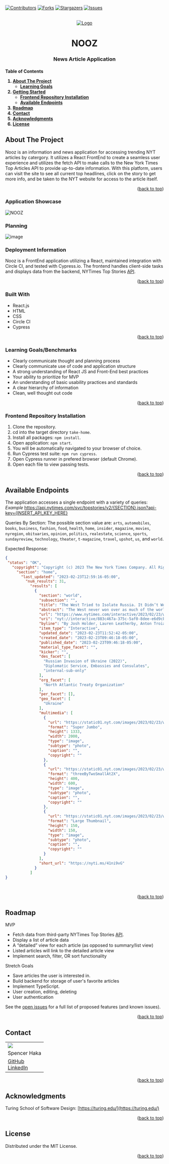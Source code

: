 [![Contributors][contributors-shield]][contributors-url]
[![Forks][forks-shield]][forks-url]
[![Stargazers][stars-shield]][stars-url]
[![Issues][issues-shield]][issues-url]



<!-- PROJECT LOGO -->
<br />
<div align="center">
  <a href="https://github.com/speekins/take-home">
    <img src="https://user-images.githubusercontent.com/74210902/220989683-4970e76e-11d6-4522-aa07-aed5497170cd.jpg" alt="Logo">
  </a>

  <h1 align="center">NOOZ</h3>

  <h3 align="center">
    News Article Application
    <br />
  </h3>
</div>

<!-- TABLE OF CONTENTS -->
<h4>
  <summary>Table of Contents</summary>
  <ol>
    <li>
      <a href="#about-the-project">About The Project</a>
      <ul>
        <li><a href="#learning-goals">Learning Goals</a></li>
      </ul>
    </li>
    <li>
      <a href="#getting-started">Getting Started</a>
      <ul>
          <li><a href="#frontend-repository-installation">Frontend Repository Installation</a></li>
          <li><a href="#available-endpoints">Available Endpoints</a></li>
      </ul>
    </li>
    <li><a href="#roadmap">Roadmap</a></li>
    <li><a href="#contact">Contact</a></li>
    <li><a href="#acknowledgments">Acknowledgments</li>
    <li><a href="#license">License</a></li></a>
  </ol>
</h4>

<!-- ABOUT THE PROJECT -->
## About The Project

Nooz is an information and news application for accessing trending NYT articles by catergory. It utilizes a React FrontEnd to create a seamless user experience and utilizes the fetch API to make calls to the New York Times Top Articles API to provide up-to-date information. With this platform, users can visit the site to see all current top headlines, click on the story to get more info, and be taken to the NYT website for access to the article itself.

<p align="right">(<a href="#top">back to top</a>)</p>

<!-- Screenshots/GIFS -->
### Application Showcase
![NOOZ](https://user-images.githubusercontent.com/74210902/221106627-fb802c1e-e9d3-4410-9862-43e6507db41b.gif)

### Planning 
![image](https://user-images.githubusercontent.com/74210902/221105532-40690010-d68b-4b29-b8d7-b141d71be2d7.png)

<!-- Deployment Information -->
### Deployment Information

Nooz is a FrontEnd application utilizing a React, maintained integration with Circle CI, and tested with Cypress.io. The frontend handles client-side tasks and displays data from the backend, NYTimes Top Stories [API](https://developer.nytimes.com/docs/top-stories-product/1/overview).

<p align="right">(<a href="#top">back to top</a>)</p>

<!-- Built With -->
### Built With
* React.js
* HTML
* CSS
* Circle CI
* Cypress

<p align="right">(<a href="#top">back to top</a>)</p>

<!-- Learning Goals -->
### Learning Goals/Benchmarks

* Clearly communicate thought and planning process
* Clearly communicate use of code and application structure
* A strong understanding of React JS and Front-End best practices
* Your ability to prioritize for MVP
* An understanding of basic usability practices and standards
* A clear hierarchy of information
* Clean, well thought out code

<p align="right">(<a href="#top">back to top</a>)</p>

<!-- Frontend Repository Installation -->
### Frontend Repository Installation

1. Clone the repository.
1. cd into the target directory `take-home`.
1. Install all packages: `npm install`.
1. Open application: `npm start`.
1. You will be automatically navigated to your browser of choice.
1. Run Cypress test suite: `npm run cypress`.
1. Open Cypress runner in prefered browser (default Chrome).
1. Open each file to view passing tests.

<p align="right">(<a href="#top">back to top</a>)</p>

<!-- Available Endpoints -->
## Available Endpoints
The application accesses a single endpoint with a variety of queries:<br>
*Example* https://api.nytimes.com/svc/topstories/v2/{SECTION}.json?api-key={INSERT_API_KEY_HERE}

Queries By Section:
The possible section value are: `arts`, `automobiles`, `books`, `business`, `fashion`, `food`, `health`, `home`, `insider`, `magazine`, `movies`, `nyregion`, `obituaries`, `opinion`, `politics`, `realestate`, `science`, `sports`, `sundayreview`, `technology`, `theater`, `t-magazine`, `travel`, `upshot`, `us`, and `world`.

Expected Response:

 ```json
{
  "status": "OK",
    "copyright": "Copyright (c) 2023 The New York Times Company. All Rights Reserved.",
      "section": "home",
        "last_updated": "2023-02-23T12:59:16-05:00",
          "num_results": 31,
            "results": [
              {
                "section": "world",
                "subsection": "",
                "title": "The West Tried to Isolate Russia. It Didn’t Work.",
                "abstract": "The West never won over as much of the world as it initially seemed. Here’s how Russia is taking advantage of a fragmented world.",
                "url": "https://www.nytimes.com/interactive/2023/02/23/world/russia-ukraine-geopolitics.html",
                "uri": "nyt://interactive/883c467a-375c-5af0-8dee-e6d9cbbfe4b3",
                "byline": "By Josh Holder, Lauren Leatherby, Anton Troianovski and Weiyi Cai",
                "item_type": "Interactive",
                "updated_date": "2023-02-23T11:52:42-05:00",
                "created_date": "2023-02-23T09:46:18-05:00",
                "published_date": "2023-02-23T09:46:18-05:00",
                "material_type_facet": "",
                "kicker": "",
                "des_facet": [
                  "Russian Invasion of Ukraine (2022)",
                  "Diplomatic Service, Embassies and Consulates",
                  "internal-sub-only"
                ],
                "org_facet": [
                  "North Atlantic Treaty Organization"
                ],
                "per_facet": [],
                "geo_facet": [
                  "Ukraine"
                ],
                "multimedia": [
                  {
                    "url": "https://static01.nyt.com/images/2023/02/23/world/russia-ukraine-geopolitics-promo/russia-ukraine-geopolitics-promo-superJumbo-v5.png",
                    "format": "Super Jumbo",
                    "height": 1333,
                    "width": 2000,
                    "type": "image",
                    "subtype": "photo",
                    "caption": "",
                    "copyright": ""
                  },
                  {
                    "url": "https://static01.nyt.com/images/2023/02/23/world/russia-ukraine-geopolitics-promo/russia-ukraine-geopolitics-promo-threeByTwoSmallAt2X-v9.png",
                    "format": "threeByTwoSmallAt2X",
                    "height": 400,
                    "width": 600,
                    "type": "image",
                    "subtype": "photo",
                    "caption": "",
                    "copyright": ""
                  },
                  {
                    "url": "https://static01.nyt.com/images/2023/02/23/world/russia-ukraine-geopolitics-promo/russia-ukraine-geopolitics-promo-thumbLarge-v5.png",
                    "format": "Large Thumbnail",
                    "height": 150,
                    "width": 150,
                    "type": "image",
                    "subtype": "photo",
                    "caption": "",
                    "copyright": ""
                  }
                ],
                "short_url": "https://nyti.ms/41ni9vG"
              }
            ]
}
```
</details><br>
<p align="right">(<a href="#top">back to top</a>)</p>

<!-- ROADMAP -->
## Roadmap

MVP

* Fetch data from third-party NYTimes Top Stories [API](https://developer.nytimes.com/docs/top-stories-product/1/overview).
* Display a list of article data
* A “detailed” view for each article (as opposed to summary/list view)
* Listed articles will link to the detailed article view
* Implement search, filter, OR sort functionality

Stretch Goals

* Save articles the user is interested in.
* Build backend for storage of user's favorite articles
* Implement TypeScript.
* User creation, editing, deleting
* User authentication

See the [open issues](https://github.com/speekins/take-home/issues) for a full list of proposed features (and known issues).

<p align="right">(<a href="#top">back to top</a>)</p>

<!-- CONTACT -->
## Contact

<table>
  <tr>
    <td><img src="https://avatars.githubusercontent.com/u/74210902?s=150&v=4"></td>
  </tr>
  <tr>
    <td>Spencer Haka</td>
  </tr>
  <tr>
    <td>
      <a href="https://github.com/Speekins">GitHub</a><br>
      <a href="https://www.linkedin.com/in/spencer-haka/">LinkedIn</a>
    </td>
  </tr>
</table>

<p align="right">(<a href="#top">back to top</a>)</p>

<!-- ACKNOWLEDGMENTS -->
## Acknowledgments

Turing School of Software Design: [https://turing.edu/](https://turing.edu/)

<p align="right">(<a href="#top">back to top</a>)</p>

<!-- LICENSE -->
## License

Distributed under the MIT License.

<p align="right">(<a href="#top">back to top</a>)</p>

<!-- MARKDOWN LINKS & IMAGES -->
<!-- https://www.markdownguide.org/basic-syntax/#reference-style-links -->
[contributors-shield]: https://img.shields.io/github/contributors/speekins/Take-Home.svg?style=for-the-badge
[contributors-url]: https://github.com/speekins/Take-Home/graphs/contributors
[forks-shield]: https://img.shields.io/github/forks/speekins/Take-Home.svg?style=for-the-badge
[forks-url]: https://github.com/speekins/Take-Home/network/members
[stars-shield]: https://img.shields.io/github/stars/speekins/take-home.svg?style=for-the-badge
[stars-url]: https://github.com/speekins/Take-Home/stargazers
[issues-shield]: https://img.shields.io/github/issues/speekins/take-home.svg?style=for-the-badge
[issues-url]: https://github.com/speekins/Take-Home/issues
[license-shield]: https://img.shields.io/github/license/speekins/take-home.svg?style=for-the-badge
[license-url]: https://github.com/speekins/take-home/blob/master/LICENSE.txt
